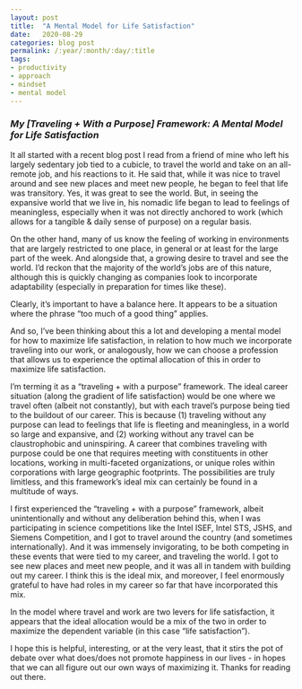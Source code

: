 ```yaml
---
layout: post
title:  "A Mental Model for Life Satisfaction"
date:   2020-08-29
categories: blog post
permalink: /:year/:month/:day/:title
tags:
- productivity
- approach
- mindset
- mental model
---
```


### *My [Traveling + With a Purpose] Framework: A Mental Model for Life Satisfaction*

It all started with a recent blog post I read from a friend of mine who left his largely sedentary job tied to a cubicle, to travel the world and take on an all-remote job, and his reactions to it. He said that, while it was nice to travel around and see new places and meet new people, he began to feel that life was transitory. Yes, it was great to see the world. But, in seeing the expansive world that we live in, his nomadic life began to lead to feelings of meaningless, especially when it was not directly anchored to work (which allows for a tangible & daily sense of purpose) on a regular basis.

On the other hand, many of us know the feeling of working in environments that are largely restricted to one place, in general or at least for the large part of the week. And alongside that, a growing desire to travel and see the world. I’d reckon that the majority of the world’s jobs are of this nature, although this is quickly changing as companies look to incorporate adaptability (especially in preparation for times like these).

Clearly, it’s important to have a balance here. It appears to be a situation where the phrase “too much of a good thing” applies.

And so, I’ve been thinking about this a lot and developing a mental model for how to maximize life satisfaction, in relation to how much we incorporate traveling into our work, or analogously, how we can choose a profession that allows us to experience the optimal allocation of this in order to maximize life satisfaction.

I’m terming it as a “traveling + with a purpose” framework.  The ideal career situation (along the gradient of life satisfaction) would be one where we travel often (albeit not constantly), but with each travel’s purpose being tied to the buildout of our career. This is because (1) traveling without any purpose can lead to feelings that life is fleeting and meaningless, in a world so large and expansive, and (2) working without any travel can be claustrophobic and uninspiring. A career that combines traveling with purpose could be one that requires meeting with constituents in other locations, working in multi-faceted organizations, or unique roles within corporations with large geographic footprints. The possibilities are truly limitless, and this framework’s ideal mix can certainly be found in a multitude of ways.

I first experienced the “traveling + with a purpose” framework, albeit unintentionally and without any deliberation behind this, when I was participating in science competitions like the Intel ISEF, Intel STS, JSHS, and Siemens Competition, and I got to travel around the country (and sometimes internationally). And it was immensely invigorating, to be both competing in these events that were tied to my career, and traveling the world. I got to see new places and meet new people, and it was all in tandem with building out my career. I think this is the ideal mix, and moreover, I feel enormously grateful to have had roles in my career so far that have incorporated this mix.

In the model where travel and work are two levers for life satisfaction, it appears that the ideal allocation would be a mix of the two in order to maximize the dependent variable (in this case “life satisfaction”).

I hope this is helpful, interesting, or at the very least, that it stirs the pot of debate over what does/does not promote happiness in our lives - in hopes that we can all figure out our own ways of maximizing it. Thanks for reading out there.
